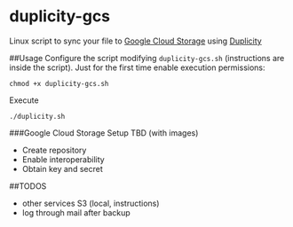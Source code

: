 # duplicity-gcs
Linux script to sync your file to [Google Cloud Storage](https://cloud.google.com/storage/) using [Duplicity](http://duplicity.nongnu.org/)

##Usage
Configure the script modifying `duplicity-gcs.sh` (instructions are inside the script).
Just for the first time enable execution permissions:
```
chmod +x duplicity-gcs.sh
```
Execute
```
./duplicity.sh
```
###Google Cloud Storage Setup
TBD (with images)
- Create repository
- Enable interoperability
- Obtain key and secret


##TODOS
- other services S3 (local, instructions)
- log through mail after backup
